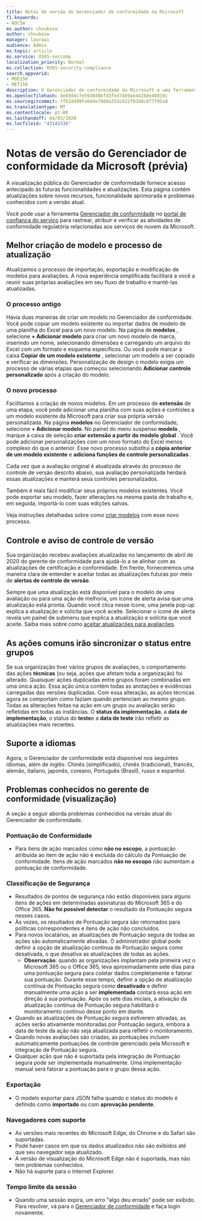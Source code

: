 ```yaml
---
title: Notas de versão do Gerenciador de conformidade da Microsoft
f1.keywords:
- NOCSH
ms.author: chvukosw
author: chvukosw
manager: laurawi
audience: Admin
ms.topic: article
ms.service: O365-seccomp
localization_priority: Normal
ms.collection: M365-security-compliance
search.appverid:
- MOE150
- MET150
description: O Gerenciador de conformidade da Microsoft é uma ferramenta de avaliação de riscos gratuita baseada em fluxo de trabalho no portal de confiança do serviço Microsoft. O Gerenciador de conformidade permite que você rastreie, atribua e verifique as atividades de conformidade normativa relacionadas aos serviços em nuvem da Microsoft.
ms.openlocfilehash: de69d4c7e5938d8bfd3fed74b9ae44288e48019c
ms.sourcegitcommit: ff62dd99fa0d4e780da25dc622f93ddc8f7f95a0
ms.translationtype: MT
ms.contentlocale: pt-BR
ms.lasthandoff: 04/03/2020
ms.locfileid: "43141536"
---
```

# <a name="microsoft-compliance-manager-preview-release-notes"></a>Notas de versão do Gerenciador de conformidade da Microsoft (prévia)

A visualização pública do Gerenciador de conformidade fornece acesso antecipado às futuras funcionalidades e atualizações. Esta página contém atualizações sobre novos recursos, funcionalidade aprimorada e problemas conhecidos com a versão atual.

Você pode usar a ferramenta [Gerenciador de conformidade](https://servicetrust.microsoft.com/ComplianceManager) no [portal de confiança do serviço](https://servicetrust.microsoft.com) para rastrear, atribuir e verificar as atividades de conformidade regulatória relacionadas aos serviços de nuvem da Microsoft.

## <a name="improved-template-creation-and-update-process"></a>Melhor criação de modelo e processo de atualização

Atualizamos o processo de importação, exportação e modificação de modelos para avaliações. A nova experiência simplificada facilitará a você a reunir suas próprias avaliações em seu fluxo de trabalho e mantê-las atualizadas.

### <a name="the-old-process"></a>O processo antigo

Havia duas maneiras de criar um modelo no Gerenciador de conformidade. Você pode copiar um modelo existente ou importar dados de modelo de uma planilha do Excel para um novo modelo. Na página de **modelos** , selecione **+ Adicionar modelo** para criar um novo modelo de marca, inserindo um nome, selecionando dimensões e carregando um arquivo do Excel com um formato e esquema específicos. Ou você pode marcar a caixa **Copiar de um modelo existente** , selecionar um modelo a ser copiado e verificar as dimensões. Personalização de design o modelo exigia um processo de várias etapas que começou selecionando **Adicionar controle personalizado** após a criação do modelo.

### <a name="the-new-process"></a>O novo processo

Facilitamos a criação de novos modelos. Em um processo de **extensão** de uma etapa, você pode adicionar uma planilha com suas ações e controles a um modelo existente da Microsoft para criar sua própria versão personalizada. Na página **modelos** no Gerenciador de conformidade, selecione **+ Adicionar modelo**. No painel do menu suspenso **modelo** , marque a caixa de seleção **criar extensão a partir do modelo global** . Você pode adicionar personalizações com um novo formato do Excel menos complexo do que o anterior. Esse novo processo substitui a **cópia anterior de um modelo existente** e **adiciona funções de controle personalizadas** .

Cada vez que a avaliação original é atualizada através do processo de controle de versão descrito abaixo, sua avaliação personalizada herdará essas atualizações e manterá seus controles personalizados.

Também é mais fácil modificar seus próprios modelos existentes. Você pode exportar seu modelo, fazer alterações na mesma pasta de trabalho e, em seguida, importá-lo com suas edições salvas.

Veja instruções detalhadas sobre como [criar modelos](working-with-compliance-manager.md#templates) com esse novo processo.

## <a name="versioning-notice-and-control"></a>Controle e aviso de controle de versão

Sua organização recebeu avaliações atualizadas no lançamento de abril de 2020 do gerente de conformidade para ajudá-lo a se alinhar com as atualizações de certificação e conformidade. Em frente, forneceremos uma maneira clara de entender e aceitar todas as atualizações futuras por meio de **alertas de controle de versão**.

Sempre que uma atualização está disponível para o modelo de uma avaliação ou para uma ação de melhoria, um ícone de alerta avisa que uma atualização está pronta. Quando você clica nesse ícone, uma janela pop-up explica a atualização e solicita que você aceite. Selecionar o ícone de alerta revela um painel de submenu que explica a atualização e solicita que você aceite. Saiba mais sobre como [aceitar atualizações para avaliações](working-with-compliance-manager.md#versioning-alerts-for-assessment-updates).

## <a name="common-actions-will-synch-status-across-groups"></a>As ações comuns irão sincronizar o status entre grupos

Se sua organização tiver vários grupos de avaliações, o comportamento das ações **técnicas** (ou seja, ações que afetam toda a organização) foi alterado. Quaisquer ações duplicadas entre grupos foram combinadas em uma única ação. Essa ação única contém todas as anotações e evidências carregadas das versões duplicadas. Com essa alteração, as ações técnicas agora se comportam como faziam quando pertenciam ao mesmo grupo. Todas as alterações feitas na ação em um grupo ou avaliação serão refletidas em todas as instâncias. O **status da implementação**, a **data de implementação**, o status do **teste**e a **data de teste** irão refletir as atualizações mais recentes.

## <a name="language-support"></a>Suporte a idiomas

Agora, o Gerenciador de conformidade está disponível nos seguintes idiomas, além de inglês: Chinês (simplificado), chinês (tradicional), francês, alemão, italiano, japonês, coreano, Português (Brasil), russo e espanhol.

## <a name="known-issues-in-compliance-manager-preview"></a>Problemas conhecidos no gerente de conformidade (visualização)

A seção a seguir aborda problemas conhecidos na versão atual do Gerenciador de conformidade.

### <a name="compliance-score"></a>Pontuação de Conformidade

- Para itens de ação marcados como **não no escopo**, a pontuação atribuída ao item de ação não é excluída do cálculo da Pontuação de conformidade. Itens de ação marcados **não no escopo** não aumentam a pontuação de conformidade.

### <a name="secure-score"></a>Classificação de Segurança

- Resultados de pontos de segurança não estão disponíveis para alguns itens de ações em determinadas assinaturas do Microsoft 365 e do Office 365. **Não foi possível detectar** o resultado da Pontuação segura nesses casos.
- Às vezes, os resultados de Pontuação segura são retornados para políticas correspondentes e itens de ação não concluídos.
- Para novos locatários, as atualizações de Pontuação segura de todas as ações são automaticamente ativadas. O administrador global pode definir a opção de atualização contínua de Pontuação segura como desativada, o que desativa as atualizações de todas as ações.
  - **Observação**: quando as organizações implantam pela primeira vez o Microsoft 365 ou o Office 365, leva aproximadamente sete dias para uma pontuação segura para coletar dados completamente e fatorar sua pontuação. Durante esse tempo, definir a opção de atualização contínua de Pontuação segura como **desativado** e definir manualmente uma ação a ser **implementada** contará essa ação em direção à sua pontuação. Após os sete dias iniciais, a ativação da atualização contínua de Pontuação segura habilitará o monitoramento contínuo desse ponto em diante.
- Quando as atualizações de Pontuação segura estiverem ativadas, as ações serão ativamente monitoradas por Pontuação segura, embora a data de teste da ação não seja atualizada para refletir o monitoramento.
- Quando novas avaliações são criadas, as pontuações incluem automaticamente pontuações de controle gerenciado pela Microsoft e integração de Pontuação segura.
- Qualquer ação que não é suportada pela integração de Pontuação segura pode ser implementada manualmente. Uma implementação manual será fatorar a pontuação para o grupo dessa ação.

### <a name="export"></a>Exportação

- O modelo exportar para JSON falha quando o status do modelo é definido como **importado** ou com **aprovação pendente**.

### <a name="supported-browsers"></a>Navegadores com suporte

- As versões mais recentes do Microsoft Edge, do Chrome e do Safari são suportadas.
- Pode haver casos em que os dados atualizados não são exibidos até que seu navegador seja atualizado.
- A versão de visualização do Microsoft Edge não é suportada, mas não tem problemas conhecidos.
- Não há suporte para o Internet Explorer.

### <a name="session-timeout"></a>Tempo limite da sessão

- Quando uma sessão expira, um erro "algo deu errado" pode ser exibido. Para resolver, vá para o [Gerenciador de conformidade](https://servicetrust.microsoft.com/ComplianceManager) e faça login novamente.